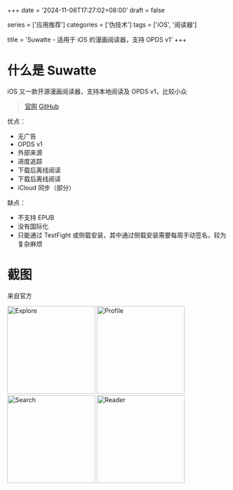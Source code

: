 +++
date = '2024-11-06T17:27:02+08:00'
draft = false

series = ['应用推荐']
categories = ['伪技术']
tags = ['iOS', '阅读器']

title = 'Suwatte - 适用于 iOS 的漫画阅读器，支持 OPDS v1'
+++

# 什么是 Suwatte
iOS 又一款开源漫画阅读器，支持本地阅读及 OPDS v1，比较小众

> [官网](https://suwatte.app/) [GitHub](https://github.com/Suwatte/Suwatte)

优点：
- 无广告
- OPDS v1
- 外部来源
- 进度追踪
- 下载后离线阅读
- 下载后离线阅读
- iCloud 同步（部分）

缺点：
- 不支持 EPUB
- 没有国际化
- 只能通过 TestFight 或侧载安装，其中通过侧载安装需要每周手动签名，较为复杂麻烦

# 截图
来自官方

<img src="https://user-images.githubusercontent.com/50926838/161845631-86bcbc13-7f70-481c-b9d4-50aad1fb5081.jpeg" alt="Explore" width="200"/>
<img src="https://user-images.githubusercontent.com/50926838/161845638-13e25bda-0c0f-42b7-aa8c-1cecb6cde1cc.jpeg" alt="Profile" width="200"/>
<img src="https://user-images.githubusercontent.com/50926838/161845648-421fa1da-d44e-414e-9bed-9584d6972649.jpeg" alt="Search" width="200"/>
<img src="https://user-images.githubusercontent.com/50926838/161845652-f4f6dda4-cd7f-4c18-90cf-5110e01ac965.jpeg" alt="Reader" width="200"/>

